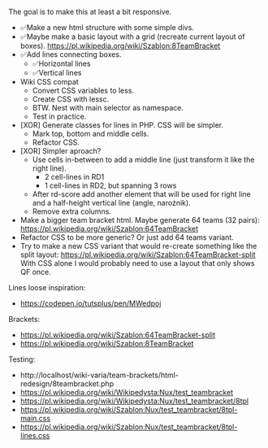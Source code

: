 The goal is to make this at least a bit responsive.

- ✅Make a new html structure with some simple divs.
- ✅Maybe make a basic layout with a grid (recreate current layout of boxes). https://pl.wikipedia.org/wiki/Szablon:8TeamBracket
- ✅Add lines connecting boxes.
	- ✅Horizontal lines
	- ✅Vertical lines
- Wiki CSS compat
	- Convert CSS variables to less.
	- Create CSS with lessc.
	- BTW. Nest with main selector as namespace.
	- Test in practice.
- [XOR] Generate classes for lines in PHP. CSS will be simpler.
	- Mark top, bottom and middle cells.
	- Refactor CSS.
- [XOR] Simpler aproach?
	- Use cells in-between to add a middle line (just transform it like the right line).
		- 2 cell-lines in RD1
		- 1 cell-lines in RD2, but spanning 3 rows
	- After rd-score add another element that will be used for right line and a half-height vertical line (angle, narożnik).
	- Remove extra columns.
- Make a bigger team bracket html. Maybe generate 64 teams (32 pairs): https://pl.wikipedia.org/wiki/Szablon:64TeamBracket
- Refactor CSS to be more generic? Or just add 64 teams variant.
- Try to make a new CSS variant that would re-create something like the split layout: https://pl.wikipedia.org/wiki/Szablon:64TeamBracket-split
	With CSS alone I would probably need to use a layout that only shows QF once.


Lines loose inspiration:
* https://codepen.io/tutsplus/pen/MWedpoj

Brackets:
* https://pl.wikipedia.org/wiki/Szablon:64TeamBracket-split
* https://pl.wikipedia.org/wiki/Szablon:8TeamBracket

Testing:
* http://localhost/wiki-varia/team-brackets/html-redesign/8teambracket.php
* https://pl.wikipedia.org/wiki/Wikipedysta:Nux/test_teambracket
* https://pl.wikipedia.org/wiki/Wikipedysta:Nux/test_teambracket/8tpl
* https://pl.wikipedia.org/wiki/Szablon:Nux/test_teambracket/8tpl-main.css
* https://pl.wikipedia.org/wiki/Szablon:Nux/test_teambracket/8tpl-lines.css

